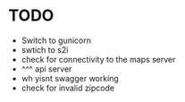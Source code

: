 # TODO
* Switch to gunicorn
* swtich to s2i
* check for connectivity to the maps server
* ^^^ api server
* wh yisnt swagger working  
* check for invalid zipcode